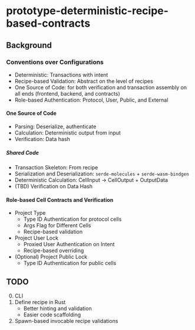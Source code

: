 # prototype-deterministic-recipe-based-contracts

## Background

### Conventions over Configurations

- Deterministic: Transactions with intent
- Recipe-based Validation: Abstract on the level of recipes
- One Source of Code: for both verification and transaction assembly on all ends (frontend, backend, and contracts)
- Role-based Authentication: Protocol, User, Public, and External

#### One Source of Code

- Parsing: Deserialize, authenticate
- Calculation: Deterministic output from input
- Verification: Data hash

##### Shared Code

- Transaction Skeleton: From recipe
- Serialization and Deserialization: `serde-molecules` + `serde-wasm-bindgen`
- Deterministic Calculation: CellInput -> CellOutput + OutputData
- (TBD) Verification on Data Hash

#### Role-based Cell Contracts and Verification

- Project Type
    - Type ID Authentication for protocol cells
    - Args Flag for Different Cells
    - Recipe-based validation
- Project User Lock
    - Proxied User Authentication on Intent
    - Recipe-based overriding
- (Optional) Project Public Lock
    - Type ID Authentication for public cells

## TODO

0. CLI
1. Define recipe in Rust
    - Better hinting and validation
    - Easier code scaffolding
2. Spawn-based invocable recipe validations
